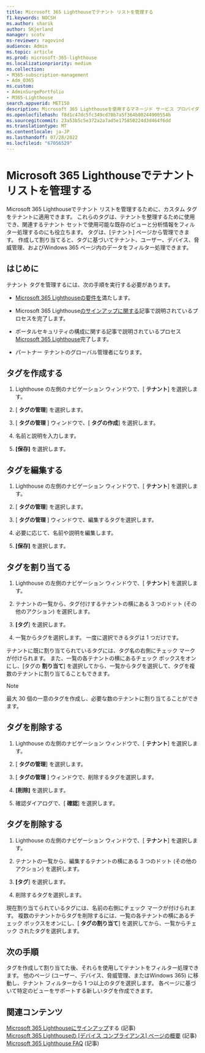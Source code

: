 ```yaml
---
title: Microsoft 365 Lighthouseでテナント リストを管理する
f1.keywords: NOCSH
ms.author: sharik
author: SKjerland
manager: scotv
ms-reviewer: ragovind
audience: Admin
ms.topic: article
ms.prod: microsoft-365-lighthouse
ms.localizationpriority: medium
ms.collection:
- M365-subscription-management
- Adm_O365
ms.custom:
- AdminSurgePortfolio
- M365-Lighthouse
search.appverid: MET150
description: Microsoft 365 Lighthouseを使用するマネージド サービス プロバイダー (MSP) の場合は、テナント リストを管理する方法について説明します。
ms.openlocfilehash: f8d1c47dc5fc349cd78b7a5f364b80244900554b
ms.sourcegitcommit: 23a53b5c5e372a2a7ad5e175850224d3d464f6dd
ms.translationtype: MT
ms.contentlocale: ja-JP
ms.lasthandoff: 07/28/2022
ms.locfileid: "67056529"
---
```

# <a name="manage-your-tenant-list-in-microsoft-365-lighthouse"></a>Microsoft 365 Lighthouseでテナント リストを管理する

Microsoft 365 Lighthouseでテナント リストを管理するために、カスタム タグをテナントに適用できます。 これらのタグは、テナントを整理するために使用でき、関連するテナント セットで使用可能な既存のビューと分析情報をフィルター処理するのにも役立ちます。 タグは、[テナント] ページから管理できます。 作成して割り当てると、タグに基づいてテナント、ユーザー、デバイス、脅威管理、およびWindows 365 ページ内のデータをフィルター処理できます。

## <a name="before-you-begin"></a>はじめに

テナント タグを管理するには、次の手順を実行する必要があります。

- [Microsoft 365 Lighthouseの要件を](m365-lighthouse-requirements.md)満たします。

- Microsoft 365 Lighthouse[のサインアップに関する](m365-lighthouse-sign-up.md)記事で説明されているプロセスを完了します。

- ポータルセキュリティの構成に関する記事で説明されているプロセス[Microsoft 365 Lighthouse](m365-lighthouse-configure-portal-security.md)完了します。

- パートナー テナントのグローバル管理者になります。

## <a name="create-a-tag"></a>タグを作成する

1. Lighthouse の左側のナビゲーション ウィンドウで、[ **テナント**] を選択します。

2. [ **タグの管理**] を選択します。

3. [ **タグの管理** ] ウィンドウで、[ **タグの作成**] を選択します。

4. 名前と説明を入力します。

5. **[保存]** を選択します。

## <a name="edit-a-tag"></a>タグを編集する

1. Lighthouse の左側のナビゲーション ウィンドウで、[ **テナント**] を選択します。

2. [ **タグの管理**] を選択します。

3. [ **タグの管理** ] ウィンドウで、編集するタグを選択します。

4. 必要に応じて、名前や説明を編集します。

5. **[保存]** を選択します。

## <a name="assign-a-tag"></a>タグを割り当てる

1. Lighthouse の左側のナビゲーション ウィンドウで、[ **テナント**] を選択します。

2. テナントの一覧から、タグ付けするテナントの横にある 3 つのドット (その他のアクション) を選択します。

3. **[タグ**] を選択します。

4. 一覧からタグを選択します。 一度に選択できるタグは 1 つだけです。

テナントに既に割り当てられているタグには、タグ名の右側にチェック マークが付けられます。 また、一覧の各テナントの横にあるチェック ボックスをオンにし、[タグの **割り当て**] を選択してから、一覧からタグを選択して、タグを複数のテナントに割り当てることもできます。

> [!NOTE]
> 最大 30 個の一意のタグを作成し、必要な数のテナントに割り当てることができます。

## <a name="delete-a-tag"></a>タグを削除する

1. Lighthouse の左側のナビゲーション ウィンドウで、[ **テナント**] を選択します。

2. [ **タグの管理**] を選択します。

3. [ **タグの管理** ] ウィンドウで、削除するタグを選択します。

4. **[削除]** を選択します。

5. 確認ダイアログで、[ **確認**] を選択します。

## <a name="remove-a-tag"></a>タグを削除する

1. Lighthouse の左側のナビゲーション ウィンドウで、[ **テナント**] を選択します。

2. テナントの一覧から、編集するテナントの横にある 3 つのドット (その他のアクション) を選択します。

3. **[タグ**] を選択します。

4. 削除するタグを選択します。

現在割り当てられているタグには、名前の右側にチェック マークが付けられます。 複数のテナントからタグを削除するには、一覧の各テナントの横にあるチェック ボックスをオンにし、[ **タグの割り当て**] を選択してから、一覧からチェック されたタグを選択します。

## <a name="next-steps"></a>次の手順

タグを作成して割り当てた後、それらを使用してテナントをフィルター処理できます。 他のページ (ユーザー、デバイス、脅威管理、またはWindows 365) に移動し、テナント フィルターから 1 つ以上のタグを選択します。 各ページに基づいて特定のビューをサポートする新しいタグを作成できます。

## <a name="related-content"></a>関連コンテンツ

[Microsoft 365 Lighthouseにサインアップ](m365-lighthouse-sign-up.md)する (記事)\
[Microsoft 365 Lighthouseの [デバイス コンプライアンス] ページの概要](m365-lighthouse-device-compliance-page-overview.md) (記事)\
[Microsoft 365 Lighthouse FAQ](m365-lighthouse-faq.yml) (記事)
